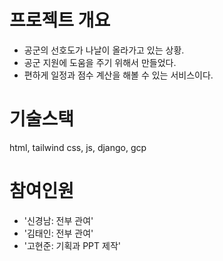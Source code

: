 # **프로젝트 개요**
- 공군의 선호도가 나날이 올라가고 있는 상황.
- 공군 지원에 도움을 주기 위해서 만들었다.
- 편하게 일정과 점수 계산을 해볼 수 있는 서비스이다.

# 기술스택
html, tailwind css, js, django, gcp

# 참여인원
- '신경남: 전부 관여'
- '김태인: 전부 관여'
- '고현준: 기획과 PPT 제작' 

